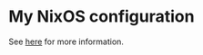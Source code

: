 My NixOS configuration
======================

See [here](https://nixos.org/nixos/manual/index.html#ch-configuration) for more
information.
